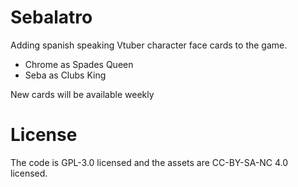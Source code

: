 # Sebalatro
Adding spanish speaking Vtuber character face cards to the game.

- Chrome as Spades Queen
- Seba as Clubs King

New cards will be available weekly

# License

The code is GPL-3.0 licensed and the assets are CC-BY-SA-NC 4.0 licensed.
